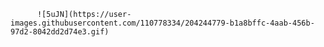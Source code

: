           ![5uJN](https://user-images.githubusercontent.com/110778334/204244779-b1a8bffc-4aab-456b-97d2-8042dd2d74e3.gif)
